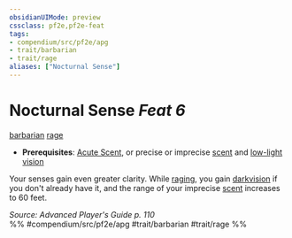 ```yaml
---
obsidianUIMode: preview
cssclass: pf2e,pf2e-feat
tags:
- compendium/src/pf2e/apg
- trait/barbarian
- trait/rage
aliases: ["Nocturnal Sense"]
---
```

# Nocturnal Sense  *Feat 6*  
[barbarian](Reference/Rules/Traits/barbarian.md "Barbarian Class Trait")  [rage](Reference/Rules/Traits/rage.md "Rage Combat Trait")  

- **Prerequisites**: [Acute Scent](acute-scent.md), or precise or imprecise [scent](scent.md) and [low-light vision](low-light-vision.md)

Your senses gain even greater clarity. While [raging](Reference/Rules/Actions/rage.md), you gain [darkvision](Reference/Rules/Abilities/darkvision.md) if you don't already have it, and the range of your imprecise [scent](scent.md) increases to 60 feet.

*Source: Advanced Player's Guide p. 110*  
%% #compendium/src/pf2e/apg #trait/barbarian #trait/rage %%